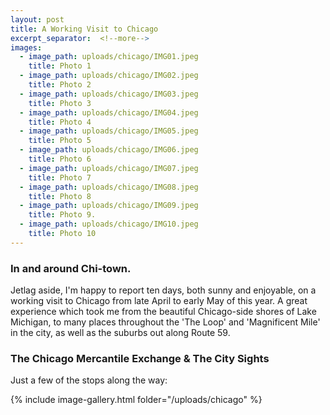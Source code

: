```yaml
---
layout: post
title: A Working Visit to Chicago
excerpt_separator:  <!--more-->
images:
  - image_path: uploads/chicago/IMG01.jpeg
    title: Photo 1
  - image_path: uploads/chicago/IMG02.jpeg
    title: Photo 2
  - image_path: uploads/chicago/IMG03.jpeg
    title: Photo 3
  - image_path: uploads/chicago/IMG04.jpeg
    title: Photo 4
  - image_path: uploads/chicago/IMG05.jpeg
    title: Photo 5
  - image_path: uploads/chicago/IMG06.jpeg
    title: Photo 6
  - image_path: uploads/chicago/IMG07.jpeg
    title: Photo 7
  - image_path: uploads/chicago/IMG08.jpeg
    title: Photo 8
  - image_path: uploads/chicago/IMG09.jpeg
    title: Photo 9.
  - image_path: uploads/chicago/IMG10.jpeg
    title: Photo 10
---
```


### In and around Chi-town.


Jetlag aside, I'm happy to report ten days, both sunny and enjoyable, on a working visit to Chicago from late April to early May of this year. A great experience which took me from the beautiful Chicago-side shores of Lake Michigan, to many places throughout the 'The Loop' and 'Magnificent Mile' in the city, as well as the suburbs out along Route 59.


### The Chicago Mercantile Exchange & The City Sights


Just a few of the stops along the way:

{% include image-gallery.html folder="/uploads/chicago" %}
